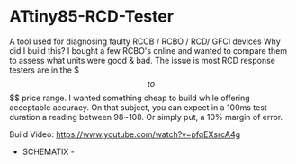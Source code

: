 # ATtiny85-RCD-Tester
A tool used for diagnosing faulty RCCB / RCBO / RCD/ GFCI devices
Why did I build this? I bought a few RCBO's online and wanted to compare them to assess what units were good & bad. 
The issue is most RCD response testers are in the $$$ to $$$$ price range. I wanted something cheap to build while 
offering acceptable accuracy. On that subject, you can expect in a 100ms test duration a reading between 98~108. 
Or simply put, a 10% margin of error.

Build Video: https://www.youtube.com/watch?v=pfqEXsrcA4g

- SCHEMATIX -
